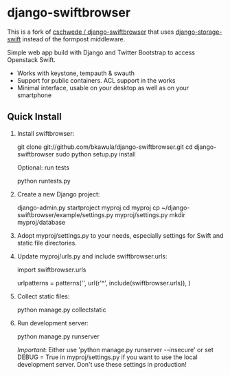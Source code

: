 django-swiftbrowser
===================

This is a fork of [cschwede / django-swiftbrowser](https://github.com/cschwede/django-swiftbrowser) that uses [django-storage-swift](https://github.com/wecreatepixels/django-storage-swift) instead of the formpost middleware.

Simple web app build with Django and Twitter Bootstrap to access Openstack Swift.

* Works with keystone, tempauth & swauth
* Support for public containers. ACL support in the works
* Minimal interface, usable on your desktop as well as on your smartphone

Quick Install
-------------

1) Install swiftbrowser:

    git clone git://github.com/bkawula/django-swiftbrowser.git
    cd django-swiftbrowser
    sudo python setup.py install

   Optional: run tests

    python runtests.py

2) Create a new Django project:

    django-admin.py startproject myproj
    cd myproj
    cp ~/django-swiftbrowser/example/settings.py myproj/settings.py
	mkdir myproj/database

3) Adopt myproj/settings.py to your needs, especially settings for Swift and static file directories.

4) Update myproj/urls.py and include swiftbrowser.urls:

    import swiftbrowser.urls

    urlpatterns = patterns('',
        url(r'^', include(swiftbrowser.urls)),
    )

5) Collect static files:

    python manage.py collectstatic

6) Run development server:
   
    python manage.py runserver

   *Important*: Either use 'python manage.py runserver --insecure' or set DEBUG = True in myproj/settings.py if you want to use the
   local development server. Don't use these settings in production!


